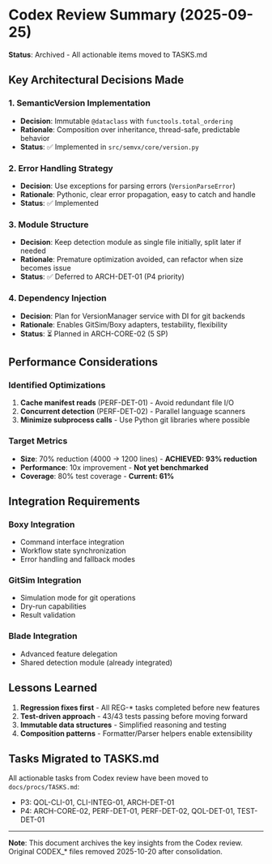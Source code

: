 # Codex Review Summary (2025-09-25)

**Status**: Archived - All actionable items moved to TASKS.md

## Key Architectural Decisions Made

### 1. SemanticVersion Implementation
- **Decision**: Immutable `@dataclass` with `functools.total_ordering`
- **Rationale**: Composition over inheritance, thread-safe, predictable behavior
- **Status**: ✅ Implemented in `src/semvx/core/version.py`

### 2. Error Handling Strategy
- **Decision**: Use exceptions for parsing errors (`VersionParseError`)
- **Rationale**: Pythonic, clear error propagation, easy to catch and handle
- **Status**: ✅ Implemented

### 3. Module Structure
- **Decision**: Keep detection module as single file initially, split later if needed
- **Rationale**: Premature optimization avoided, can refactor when size becomes issue
- **Status**: ✅ Deferred to ARCH-DET-01 (P4 priority)

### 4. Dependency Injection
- **Decision**: Plan for VersionManager service with DI for git backends
- **Rationale**: Enables GitSim/Boxy adapters, testability, flexibility
- **Status**: ⏳ Planned in ARCH-CORE-02 (5 SP)

## Performance Considerations

### Identified Optimizations
1. **Cache manifest reads** (PERF-DET-01) - Avoid redundant file I/O
2. **Concurrent detection** (PERF-DET-02) - Parallel language scanners
3. **Minimize subprocess calls** - Use Python git libraries where possible

### Target Metrics
- **Size**: 70% reduction (4000 → 1200 lines) - **ACHIEVED: 93% reduction**
- **Performance**: 10x improvement - **Not yet benchmarked**
- **Coverage**: 80% test coverage - **Current: 61%**

## Integration Requirements

### Boxy Integration
- Command interface integration
- Workflow state synchronization
- Error handling and fallback modes

### GitSim Integration
- Simulation mode for git operations
- Dry-run capabilities
- Result validation

### Blade Integration
- Advanced feature delegation
- Shared detection module (already integrated)

## Lessons Learned

1. **Regression fixes first** - All REG-* tasks completed before new features
2. **Test-driven approach** - 43/43 tests passing before moving forward
3. **Immutable data structures** - Simplified reasoning and testing
4. **Composition patterns** - Formatter/Parser helpers enable extensibility

## Tasks Migrated to TASKS.md

All actionable tasks from Codex review have been moved to `docs/procs/TASKS.md`:
- P3: QOL-CLI-01, CLI-INTEG-01, ARCH-DET-01
- P4: ARCH-CORE-02, PERF-DET-01, PERF-DET-02, QOL-DET-01, TEST-DET-01

---

**Note**: This document archives the key insights from the Codex review.
Original CODEX_* files removed 2025-10-20 after consolidation.
